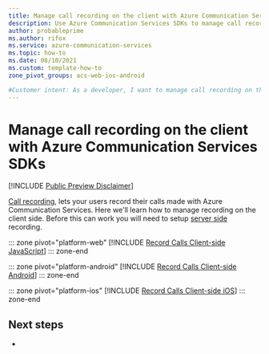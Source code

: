 ```yaml
---
title: Manage call recording on the client with Azure Communication Services SDKs
description: Use Azure Communication Services SDKs to manage call recording on the client.
author: probableprime
ms.author: rifox
ms.service: azure-communication-services
ms.topic: how-to 
ms.date: 08/10/2021
ms.custom: template-how-to
zone_pivot_groups: acs-web-ios-android

#Customer intent: As a developer, I want to manage call recording on the client so that my users can record calls.
---
```


# Manage call recording on the client with Azure Communication Services SDKs

[!INCLUDE [Public Preview Disclaimer](../../includes/public-preview-include-document.md)]

[Call recording](../../concepts/voice-video-calling/call-recording.md), lets your users record their calls made with Azure Communication Services. Here we'll learn how to manage recording on the client side. Before this can work you will need to setup [server side](../../../../quickstarts/voice-video-calling/call-recording-sample.md) recording.

::: zone pivot="platform-web"
[!INCLUDE [Record Calls Client-side JavaScript](./includes/record-calls/record-calls-web.md)]
::: zone-end

::: zone pivot="platform-android"
[!INCLUDE [Record Calls Client-side Android](./includes/record-calls/record-calls-android.md)]
::: zone-end

::: zone pivot="platform-ios"
[!INCLUDE [Record Calls Client-side iOS](./includes/record-calls/record-calls-ios.md)]
::: zone-end

## Next steps
<!-- Add a context sentence for the following links -->
- 